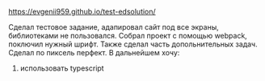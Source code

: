 https://evgenii959.github.io/test-edsolution/

Сделал тестовое задание, адапировал сайт под все экраны, библиотеками не пользовался. Собрал проект с помощью webpack, поключил нужный шрифт. Также сделал часть допольнительных задач. Сделал по пиксель перфект.
В дальнейшем хочу:
1) использовать typescript

